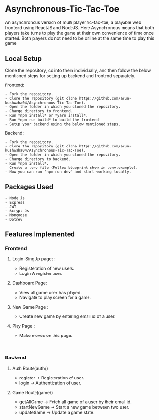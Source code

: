 # Asynchronous-Tic-Tac-Toe
An asynchronous version of  multi player tic-tac-toe, a playable web frontend using ReactJS and NodeJS.
Here Asynchronous means that both players take turns to play the game at their own convenience of time once started. Both players do not need to be online at the same time to play this game

## Local Setup

Clone the repository, cd into them individually, and then follow the below mentioned steps for setting up backend and frontend separately.

Frontend:

    - Fork the repository.
    - Clone the repository (git clone https://github.com/arun-kushwaha04/Asynchronous-Tic-Tac-Toe).
    - Open the folder in which you cloned the repository.
    - Change directory to frontend.
    - Run *npm install* or *yarn install*.
    - Run *npm run build* to build the frontend
    - Setup your backend using the below mentioned steps.

Backend:

    - Fork the repository.
    - Clone the repository (git clone https://github.com/arun-kushwaha04/Asynchronous-Tic-Tac-Toe).
    - Open the folder in which you cloned the repository.
    - Change directory to backend.
    - Run *npm install*.
    - Create a .env file (Follow blueprint show in .env.example).
    - Now you can run 'npm run dev' and start working locally.
    
## Packages Used

    - Node Js
    - Express
    - JWT 
    - Bcrypt Js
    - Mongoose
    - Dotnev
 
## Features Implemented

### Frontend
1. Login-SingUp pages:
    - Registeration of new users.
    - Login A register user.

2. Dashboard Page:
    - View all game user has played.
    - Navigate to play screen for a game.

2. New Game Page :
    - Create new game by entering email id of a user.

3. Play Page :
    - Make moves on this page.
    
<br>

### Backend

1. Auth Route(auth/)
    - register -> Registeration of user.
    - login -> Authentication of user.

2. Game Route(game/)
    - getAllGame -> Fetch all game of a user by their email id.
    - startNewGame -> Start a new game between two user.
    - updateGame -> Update a game state.
